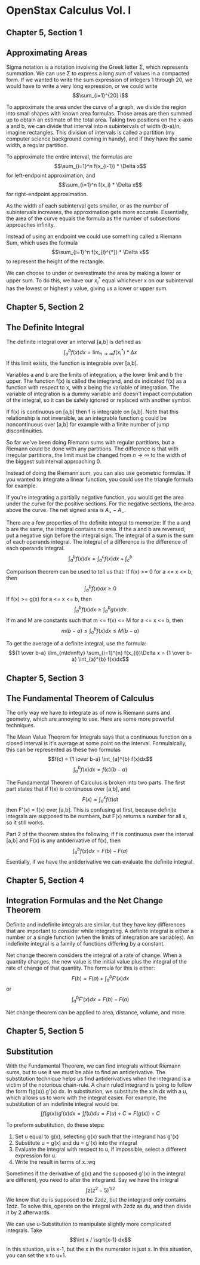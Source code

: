 # OpenStax Calculus Vol. I

## Chapter 5, Section 1
## Approximating Areas

Sigma notation is a notation involving the Greek letter Σ, which represents summation. We can use Σ to express
a long sum of values in a compacted form. If we wanted to write the sum expression of integers 1 through 20, we
would have to write a very long expression, or we could write 
$$\sum_{i=1}^{20} i$$

To approximate the area under the curve of a graph, we divide the region into small shapes with known area formulas.
Those areas are then summed up to obtain an estimate of the total area. Taking two positions on the x-axis a and b,
we can divide that interval into n subintervals of width (b-a)/n, imagine rectangles.
This division of intervals is called a partition (my computer science background coming in handy), 
and if they have the same width, a regular partition. 

To approximate the entire interval, the formulas are 
$$\sum_{i=1}^n f(x_{i-1}) * \Delta x$$
for left-endpoint approximation, and
$$\sum_{i=1}^n f(x_i) * \Delta x$$
for right-endpoint approximation.

As the width of each subinterval gets smaller, or as the number of subintervals increases,
the approximation gets more accurate. Essentially, the area of the curve equals the formula as
the number of subsections approaches infinity.

Instead of using an endpoint we could use something called a Riemann Sum, which uses the formula
$$\sum_{i=1}^n f(x_{i}^{*}) * \Delta x$$
to represent the height of the rectangle.

We can choose to under or overestimate the area by making a lower or upper sum. To do this, we have our $x_{i}^{*}$ equal
whichever x on our subinterval has the lowest or highest y value, giving us a lower or upper sum.

## Chapter 5, Section 2
## The Definite Integral

The definite integral over an interval [a,b] is defined as
$$\int_{a}^{b} f(x)dx = \lim_{n\to\infty} f(x_{i}^{*}) * \Delta x$$
If this limit exists, the function is integrable over [a,b].

Variables a and b are the limits of integration, a the lower limit and b the upper.
The function f(x) is called the integrand, and dx indicated f(x) as a function with respect to x, 
with x being the variable of integration. The variable of integration is a dummy variable and doesn't
impact computation of the integral, so it can be safely ignored or replaced with another symbol.

If f(x) is continuous on [a,b] then f is integrable on [a,b]. Note that this relationship is not
inversible, as an integrable function g could be noncontinuous over [a,b] for example with a finite number 
of jump discontinuities.

So far we've been doing Riemann sums with regular partitions, but a Riemann could be done with any partitions.
The difference is that with irregular partitions, the limit must be changed from $n\to\infty$ to the width of the biggest subinterval approaching 0.

Instead of doing the Riemann sum, you can also use geometric formulas. 
If you wanted to integrate a linear function, you could use the triangle formula for example.

If you're integrating a partially negative function, you would get the area under the curve for the positive sections. For the negative sections, the
area above the curve. The net signed area is $A_{+}-A_{-}$.

There are a few properties of the definite integral to memorize:
If the a and b are the same, the integral contains no area.
If the a and b are reversed, put a negative sign before the integral sign.
The integral of a sum is the sum of each operands integral.
The integral of a difference is the difference of each operands integral.
$$\int_{a}^{b} f(x)dx = \int_{a}^{c} f(x)dx + \int_{c}^{b}$$

Comparison theorem can be used to tell us that:
If f(x) >= 0 for a <= x <= b, then
$$\int_{a}^{b} f(x)dx \geq 0$$
If f(x) >= g(x) for a <= x <= b, then
$$\int_{a}^{b} f(x)dx \geq \int_{a}^{b} g(x)dx$$
If m and M are constants such that m <= f(x) <= M for a <= x <= b, then
$$m(b-a) \leq \int_{a}^{b} f(x)dx \leq M(b-a)$$

To get the average of a definite integral, use the formula:
$${1 \over b-a} \lim_{n\to\infty} \sum_{i=1}^{n} f(x_{i})\Delta x = {1 \over b-a} \int_{a}^{b} f(x)dx$$

## Chapter 5, Section 3
## The Fundamental Theorem of Calculus

The only way we have to integrate as of now is Riemann sums and geometry, which are annoying to use.
Here are some more powerful techniques.

The Mean Value Theorem for Integrals says that a continuous function on a closed interval is it's average at some point on the interval.
Formulaically, this can be represented as these two formulas
$$f(c) = {1 \over b-a} \int_{a}^{b} f(x)dx$$
$$\int_{a}^{b} f(x)dx = f(c)(b-a)$$

The Fundamental Theorem of Calculus is broken into two parts.
The first part states that if f(x) is continuous over [a,b], and
$$F(x) = \int_{a}^{x} f(t)dt$$
then F'(x) = f(x) over [a,b].
This is confusing at first, because definite integrals are supposed to be numbers, but F(x) returns a number for all x, so it still works.

Part 2 of the theorem states the following, if f is continuous over the interval [a,b] and F(x) is any antiderivative of f(x), then
$$\int_{a}^{b} f(x)dx = F(b)-F(a)$$
Esentially, if we have the antiderivative we can evaluate the definite integral.

## Chapter 5, Section 4
## Integration Formulas and the Net Change Theorem

Definite and indefinite integrals are similar, but they have key differences that are important to consider while integrating.
A definite integral is either a number or a single function (when the limits of integration are variables).
An indefinite integral is a family of functions differing by a constant. 

Net change theorem considers the integral of a rate of change. When a quantity changes, the new value is the initial value plus the integral of the rate of change of that quantity.
The formula for this is either:
$$F(b) = F(a) + \int_{a}^{b} F'(x)dx$$
or
$$\int_{a}^{b} F'(x)dx = F(b) - F(a)$$

Net change theorem can be applied to area, distance, volume, and more.

## Chapter 5, Section 5
## Substitution

With the Fundamental Theorem, we can find integrals without Riemann sums, but to use it we must be able to find an antiderivative. The substitution technique helps us
find antiderivatives when the integrand is a victim of the notorious chain-rule.
A chain ruled integrand is going to follow the form f(g(x)) g'(x) dx.
In substitution, we substitute the x in dx with a u, which allows us to work with the integral easier.
For example, the substitution of an indefinite integral would be:
$$\int f(g(x)) g'(x) dx = \int f(u)du = F(u) + C = F(g(x)) + C$$

To preform substitution, do these steps:
1. Set u equal to g(x), selecting g(x) such that the integrand has g'(x)
2. Substitute u = g(x) and du = g'(x) into the integral
3. Evaluate the integral with respect to u, if impossible, select a different expression for u.
4. Write the result in terms of x.:wq

Sometimes if the derivative of g(x) and the supposed g'(x) in the integral are different, you need to alter the integrand.
Say we have the integral
$$\int z(z^{2}-5)^{1/2}$$
We know that du is supposed to be 2zdz, but the integrand only contains 1zdz.
To solve this, operate on the integral with 2zdz as du, and then divide it by 2 afterwards.

We can use u-Substitution to manipulate slightly more complicated integrals. Take
$$\int x / \sqrt{x-1} dx$$
In this situation, u is x-1, but the x in the numerator is just x. In this situation, you can set the x to u+1.
